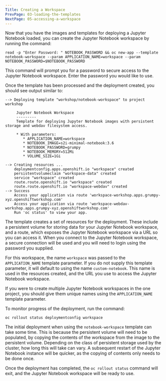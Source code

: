 ```yaml
---
Title: Creating a Workspace
PrevPage: 03-loading-the-templates
NextPage: 05-accessing-a-workspace
---
```


Now that you have the images and templates for deploying a Jupyter Notebook loaded, you can create the Jupyter Notebook workspace by running the command:

```execute
read -p "Enter Password: " NOTEBOOK_PASSWORD && oc new-app --template notebook-workspace --param APPLICATION_NAME=workspace --param NOTEBOOK_PASSWORD=$NOTEBOOK_PASSWORD
```

This command will prompt you for a password to secure access to the Jupyter Notebook workspace. Enter the password you would like to use.

Once the template has been processed and the deployment created, you should see output similar to:

```
--> Deploying template "workshop/notebook-workspace" to project workshop

     Jupyter Notebook Workspace
     ---------
     Template for deploying Jupyter Notebook images with persistent storage and webdav filesystem access.

     * With parameters:
        * APPLICATION_NAME=workspace
        * NOTEBOOK_IMAGE=s2i-minimal-notebook:3.6
        * NOTEBOOK_PASSWORD=grumpy
        * NOTEBOOK_MEMORY=512Mi
        * VOLUME_SIZE=1Gi

--> Creating resources ...
    deploymentconfig.apps.openshift.io "workspace" created
    persistentvolumeclaim "workspace-data" created
    service "workspace" created
    route.route.openshift.io "workspace" created
    route.route.openshift.io "workspace-webdav" created
--> Success
    Access your application via route 'workspace-workshop.apps.grumpy-xyz.openshiftworkshop.com'
    Access your application via route 'workspace-webdav-workshop.apps.grumpy-xyz.openshiftworkshop.com'
    Run 'oc status' to view your app.
```

The template creates a set of resources for the deployment. These include a persistent volume for storing data for your Jupyter Notebook workspace, and a route, which exposes the Jupyter Notebook workspace via a URL so you can access it. When you connect to the Jupyter Notebook workspace, a secure connection will be used and you will need to login using the password you supplied.

For this workspace, the name `workspace` was passed to the `APPLICATION_NAME` template parameter. If you do not supply this template parameter, it will default to using the name `custom-notebook`. This name is used in the resources created, and the URL you use to access the Jupyter Notebook workspace.

If you were to create multiple Jupyter Notebook workspaces in the one project, you should give them unique names using the `APPLICATION_NAME` template parameter.

To monitor progress of the deployment, run the command:

```execute
oc rollout status deploymentconfig workspace
```

The initial deployment when using the `notebook-workspace` template can take some time. This is because the persistent volume will need to be populated, by copying the contents of the workspace from the image to the persistent volume. Depending on the class of persistent storage used by the cluster, how long this will take can vary. A subsequent restart of the Jupyter Notebook instance will be quicker, as the copying of contents only needs to be done once.

Once the deployment has completed, the `oc rollout status` command will exit, and the Jupyter Notebook workspace will be ready to use.
